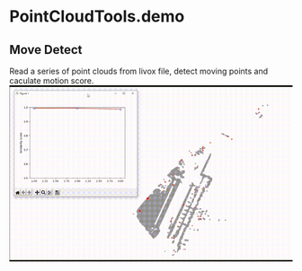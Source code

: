 # PointCloudTools.demo

## Move Detect
Read a series of point clouds from livox file, detect moving points and caculate motion score.
![](doc/move_detect_demo.GIF)
